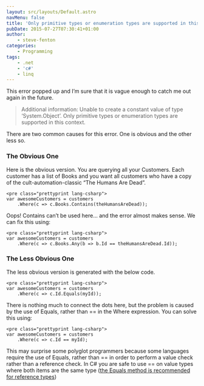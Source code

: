 ```yaml
---
layout: src/layouts/Default.astro
navMenu: false
title: 'Only primitive types or enumeration types are supported in this context'
pubDate: 2015-07-27T07:30:41+01:00
author:
    - steve-fenton
categories:
    - Programming
tags:
    - .net
    - 'c#'
    - linq
---
```


This error popped up and I’m sure that it is vague enough to catch me out again in the future.

> Additional information: Unable to create a constant value of type ‘System.Object’. Only primitive types or enumeration types are supported in this context.

There are two common causes for this error. One is obvious and the other less so.

### The Obvious One

Here is the obvious version. You are querying all your Customers. Each customer has a list of Books and you want all customers who have a copy of the cult-automation-classic “The Humans Are Dead”.

```
<pre class="prettyprint lang-csharp">
var awesomeCustomers = customers
    .Where(c => c.Books.Contains(theHumansAreDead));
```

Oops! Contains can’t be used here… and the error almost makes sense. We can fix this using:

```
<pre class="prettyprint lang-csharp">
var awesomeCustomers = customers
    .Where(c => c.Books.Any(b => b.Id == theHumansAreDead.Id));
```

### The Less Obvious One

The less obvious version is generated with the below code.

```
<pre class="prettyprint lang-csharp">
var awesomeCustomers = customers
    .Where(c => c.Id.Equals(myId));
```

There is nothing much to connect the dots here, but the problem is caused by the use of Equals, rather than == in the Where expression. You can solve this using:

```
<pre class="prettyprint lang-csharp">
var awesomeCustomers = customers
    .Where(c => c.Id == myId);
```

This may surprise some polyglot programmers because some languages require the use of Equals, rather than == in order to perform a value check rather than a reference check. In C# you are safe to use == on value types where both items are the same type ([the Equals method is recommended for reference types](http://blogs.msdn.com/b/csharpfaq/archive/2004/03/29/when-should-i-use-and-when-should-i-use-equals.aspx))